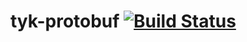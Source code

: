 # tyk-protobuf [![Build Status](https://travis-ci.org/colinkuo/tyk-protobuf.svg?branch=0.0.1-SNAPSHOT)](https://travis-ci.org/colinkuo/tyk-protobuf)
